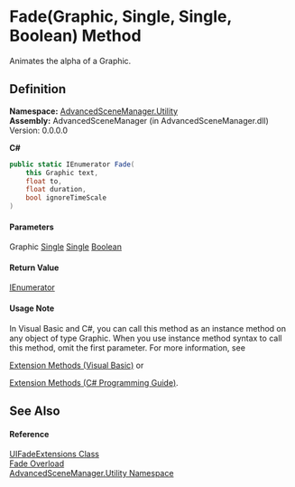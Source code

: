 # Fade(Graphic, Single, Single, Boolean) Method

Animates the alpha of a Graphic.

## Definition

**Namespace:** [AdvancedSceneManager.Utility](N_AdvancedSceneManager_Utility.md)\
**Assembly:** AdvancedSceneManager (in AdvancedSceneManager.dll) Version: 0.0.0.0

**C#**

```c#
public static IEnumerator Fade(
	this Graphic text,
	float to,
	float duration,
	bool ignoreTimeScale
)
```

#### Parameters

&#x20; Graphic   [Single](https://learn.microsoft.com/dotnet/api/system.single)   [Single](https://learn.microsoft.com/dotnet/api/system.single)   [Boolean](https://learn.microsoft.com/dotnet/api/system.boolean)&#x20;

#### Return Value

[IEnumerator](https://learn.microsoft.com/dotnet/api/system.collections.ienumerator)

#### Usage Note

In Visual Basic and C#, you can call this method as an instance method on any object of type Graphic. When you use instance method syntax to call this method, omit the first parameter. For more information, see

[Extension Methods (Visual Basic)](https://docs.microsoft.com/dotnet/visual-basic/programming-guide/language-features/procedures/extension-methods) or

[Extension Methods (C# Programming Guide)](https://docs.microsoft.com/dotnet/csharp/programming-guide/classes-and-structs/extension-methods).

## See Also

#### Reference

[UIFadeExtensions Class](T_AdvancedSceneManager_Utility_UIFadeExtensions.md)\
[Fade Overload](Overload_AdvancedSceneManager_Utility_UIFadeExtensions_Fade.md)\
[AdvancedSceneManager.Utility Namespace](N_AdvancedSceneManager_Utility.md)
